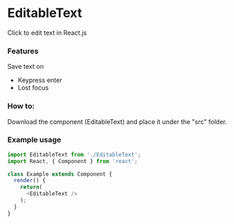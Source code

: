 # EditableText
Click to edit text in React.js

### Features
Save text on
- Keypress enter
- Lost focus

### How to:
Download the component (EditableText) and place it under the "src" folder.


### Example usage

```javascript
import EditableText from './EditableText';
import React, { Component } from 'react';

class Example extends Component {
  render() {
    return(
      <EditableText />
    );
  }
}
```
